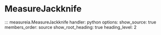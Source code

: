 # MeasureJackknife

::: measureia.MeasureJackknife
    handler: python
    options:
      show_source: true
      members_order: source
      show_root_heading: true
      heading_level: 2